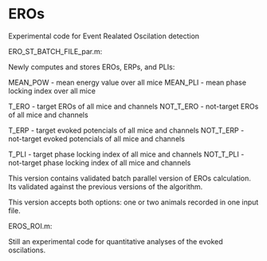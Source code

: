 # EROs
Experimental code for Event Realated Oscilation detection

ERO_ST_BATCH_FILE_par.m:

Newly computes and stores EROs, ERPs, and PLIs:

MEAN_POW - mean energy value over all mice
MEAN_PLI - mean phase locking index over all mice

T_ERO 	- target EROs of all mice and channels
NOT_T_ERO 	- not-target EROs of all mice and channels

T_ERP 	- target evoked potencials of all mice and channels
NOT_T_ERP	- not-target evoked potencials of all mice and channels

T_PLI 	- target phase locking index of all mice and channels
NOT_T_PLI 	- not-target phase locking index of all mice and channels


This version contains validated batch parallel version of EROs calculation. Its validated against the previous versions of the algorithm.

This version accepts both options: one or two animals recorded in one input file.



EROS_ROI.m:

Still an experimental code for quantitative analyses of the evoked oscilations.



